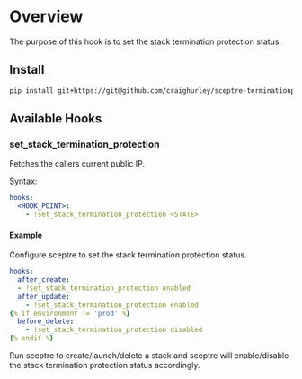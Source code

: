 # Overview

The purpose of this hook is to set the stack termination protection status.

## Install

```sh
pip install git+https://git@github.com/craighurley/sceptre-terminationprotection-hook.git@1.0.0#egg=sceptre-terminationprotection-hook
```

## Available Hooks

### set_stack_termination_protection

Fetches the callers current public IP.

Syntax:

```yaml
hooks:
  <HOOK_POINT>:
    - !set_stack_termination_protection <STATE>
```

#### Example

Configure sceptre to set the stack termination protection status.

```yaml
hooks:
  after_create:
  - !set_stack_termination_protection enabled
  after_update:
    - !set_stack_termination_protection enabled
{% if environment != 'prod' %}
  before_delete:
    - !set_stack_termination_protection disabled
{% endif %}
```

Run sceptre to create/launch/delete a stack and sceptre will enable/disable the stack termination protection status accordingly.
